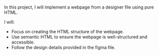 In this project, I will implement a webpage from a designer file using pure HTML. 

I will:

- Focus on creating the HTML structure of the webpage.
- Use semantic HTML to ensure the webpage is well-structured and accessible.
- Follow the design details provided in the figma file.

